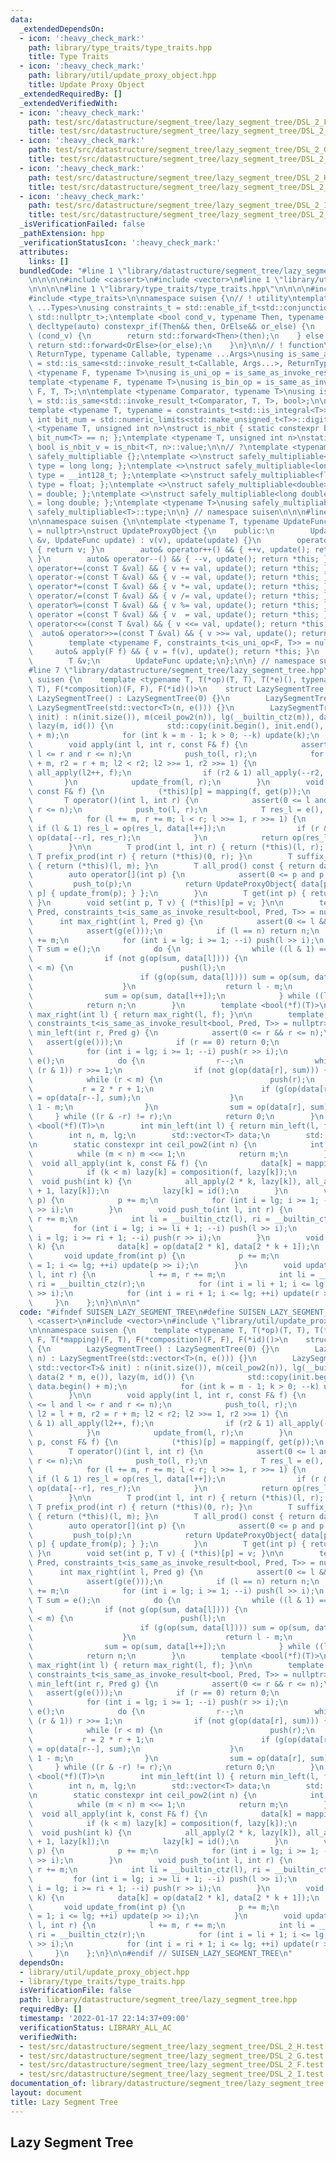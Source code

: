 ```yaml
---
data:
  _extendedDependsOn:
  - icon: ':heavy_check_mark:'
    path: library/type_traits/type_traits.hpp
    title: Type Traits
  - icon: ':heavy_check_mark:'
    path: library/util/update_proxy_object.hpp
    title: Update Proxy Object
  _extendedRequiredBy: []
  _extendedVerifiedWith:
  - icon: ':heavy_check_mark:'
    path: test/src/datastructure/segment_tree/lazy_segment_tree/DSL_2_F.test.cpp
    title: test/src/datastructure/segment_tree/lazy_segment_tree/DSL_2_F.test.cpp
  - icon: ':heavy_check_mark:'
    path: test/src/datastructure/segment_tree/lazy_segment_tree/DSL_2_G.test.cpp
    title: test/src/datastructure/segment_tree/lazy_segment_tree/DSL_2_G.test.cpp
  - icon: ':heavy_check_mark:'
    path: test/src/datastructure/segment_tree/lazy_segment_tree/DSL_2_H.test.cpp
    title: test/src/datastructure/segment_tree/lazy_segment_tree/DSL_2_H.test.cpp
  - icon: ':heavy_check_mark:'
    path: test/src/datastructure/segment_tree/lazy_segment_tree/DSL_2_I.test.cpp
    title: test/src/datastructure/segment_tree/lazy_segment_tree/DSL_2_I.test.cpp
  _isVerificationFailed: false
  _pathExtension: hpp
  _verificationStatusIcon: ':heavy_check_mark:'
  attributes:
    links: []
  bundledCode: "#line 1 \"library/datastructure/segment_tree/lazy_segment_tree.hpp\"\
    \n\n\n\n#include <cassert>\n#include <vector>\n#line 1 \"library/util/update_proxy_object.hpp\"\
    \n\n\n\n#line 1 \"library/type_traits/type_traits.hpp\"\n\n\n\n#include <limits>\n\
    #include <type_traits>\n\nnamespace suisen {\n// ! utility\ntemplate <typename\
    \ ...Types>\nusing constraints_t = std::enable_if_t<std::conjunction_v<Types...>,\
    \ std::nullptr_t>;\ntemplate <bool cond_v, typename Then, typename OrElse>\nconstexpr\
    \ decltype(auto) constexpr_if(Then&& then, OrElse&& or_else) {\n    if constexpr\
    \ (cond_v) {\n        return std::forward<Then>(then);\n    } else {\n       \
    \ return std::forward<OrElse>(or_else);\n    }\n}\n\n// ! function\ntemplate <typename\
    \ ReturnType, typename Callable, typename ...Args>\nusing is_same_as_invoke_result\
    \ = std::is_same<std::invoke_result_t<Callable, Args...>, ReturnType>;\ntemplate\
    \ <typename F, typename T>\nusing is_uni_op = is_same_as_invoke_result<T, F, T>;\n\
    template <typename F, typename T>\nusing is_bin_op = is_same_as_invoke_result<T,\
    \ F, T, T>;\n\ntemplate <typename Comparator, typename T>\nusing is_comparator\
    \ = std::is_same<std::invoke_result_t<Comparator, T, T>, bool>;\n\n// ! integral\n\
    template <typename T, typename = constraints_t<std::is_integral<T>>>\nconstexpr\
    \ int bit_num = std::numeric_limits<std::make_unsigned_t<T>>::digits;\ntemplate\
    \ <typename T, unsigned int n>\nstruct is_nbit { static constexpr bool value =\
    \ bit_num<T> == n; };\ntemplate <typename T, unsigned int n>\nstatic constexpr\
    \ bool is_nbit_v = is_nbit<T, n>::value;\n\n// ?\ntemplate <typename T>\nstruct\
    \ safely_multipliable {};\ntemplate <>\nstruct safely_multipliable<int> { using\
    \ type = long long; };\ntemplate <>\nstruct safely_multipliable<long long> { using\
    \ type = __int128_t; };\ntemplate <>\nstruct safely_multipliable<float> { using\
    \ type = float; };\ntemplate <>\nstruct safely_multipliable<double> { using type\
    \ = double; };\ntemplate <>\nstruct safely_multipliable<long double> { using type\
    \ = long double; };\ntemplate <typename T>\nusing safely_multipliable_t = typename\
    \ safely_multipliable<T>::type;\n\n} // namespace suisen\n\n\n#line 5 \"library/util/update_proxy_object.hpp\"\
    \n\nnamespace suisen {\n\ntemplate <typename T, typename UpdateFunc, constraints_t<std::is_invocable<UpdateFunc>>\
    \ = nullptr>\nstruct UpdateProxyObject {\n    public:\n        UpdateProxyObject(T\
    \ &v, UpdateFunc update) : v(v), update(update) {}\n        operator T() const\
    \ { return v; }\n        auto& operator++() && { ++v, update(); return *this;\
    \ }\n        auto& operator--() && { --v, update(); return *this; }\n        auto&\
    \ operator+=(const T &val) && { v += val, update(); return *this; }\n        auto&\
    \ operator-=(const T &val) && { v -= val, update(); return *this; }\n        auto&\
    \ operator*=(const T &val) && { v *= val, update(); return *this; }\n        auto&\
    \ operator/=(const T &val) && { v /= val, update(); return *this; }\n        auto&\
    \ operator%=(const T &val) && { v %= val, update(); return *this; }\n        auto&\
    \ operator =(const T &val) && { v  = val, update(); return *this; }\n        auto&\
    \ operator<<=(const T &val) && { v <<= val, update(); return *this; }\n      \
    \  auto& operator>>=(const T &val) && { v >>= val, update(); return *this; }\n\
    \        template <typename F, constraints_t<is_uni_op<F, T>> = nullptr>\n   \
    \     auto& apply(F f) && { v = f(v), update(); return *this; }\n    private:\n\
    \        T &v;\n        UpdateFunc update;\n};\n\n} // namespace suisen\n\n\n\
    #line 7 \"library/datastructure/segment_tree/lazy_segment_tree.hpp\"\n\nnamespace\
    \ suisen {\n    template <typename T, T(*op)(T, T), T(*e)(), typename F, T(*mapping)(F,\
    \ T), F(*composition)(F, F), F(*id)()>\n    struct LazySegmentTree {\n       \
    \ LazySegmentTree() : LazySegmentTree(0) {}\n        LazySegmentTree(int n) :\
    \ LazySegmentTree(std::vector<T>(n, e())) {}\n        LazySegmentTree(const std::vector<T>&\
    \ init) : n(init.size()), m(ceil_pow2(n)), lg(__builtin_ctz(m)), data(2 * m, e()),\
    \ lazy(m, id()) {\n            std::copy(init.begin(), init.end(), data.begin()\
    \ + m);\n            for (int k = m - 1; k > 0; --k) update(k);\n        }\n\n\
    \        void apply(int l, int r, const F& f) {\n            assert(0 <= l and\
    \ l <= r and r <= n);\n            push_to(l, r);\n            for (int l2 = l\
    \ + m, r2 = r + m; l2 < r2; l2 >>= 1, r2 >>= 1) {\n                if (l2 & 1)\
    \ all_apply(l2++, f);\n                if (r2 & 1) all_apply(--r2, f);\n     \
    \       }\n            update_from(l, r);\n        }\n        void apply(int p,\
    \ const F& f) {\n            (*this)[p] = mapping(f, get(p));\n        }\n\n \
    \       T operator()(int l, int r) {\n            assert(0 <= l and l <= r and\
    \ r <= n);\n            push_to(l, r);\n            T res_l = e(), res_r = e();\n\
    \            for (l += m, r += m; l < r; l >>= 1, r >>= 1) {\n               \
    \ if (l & 1) res_l = op(res_l, data[l++]);\n                if (r & 1) res_r =\
    \ op(data[--r], res_r);\n            }\n            return op(res_l, res_r);\n\
    \        }\n\n        T prod(int l, int r) { return (*this)(l, r); }\n       \
    \ T prefix_prod(int r) { return (*this)(0, r); }\n        T suffix_prod(int l)\
    \ { return (*this)(l, m); }\n        T all_prod() const { return data[1]; }\n\n\
    \        auto operator[](int p) {\n            assert(0 <= p and p < n);\n   \
    \         push_to(p);\n            return UpdateProxyObject{ data[p + m], [this,\
    \ p] { update_from(p); } };\n        }\n        T get(int p) { return (*this)[p];\
    \ }\n        void set(int p, T v) { (*this)[p] = v; }\n\n        template <typename\
    \ Pred, constraints_t<is_same_as_invoke_result<bool, Pred, T>> = nullptr>\n  \
    \      int max_right(int l, Pred g) {\n            assert(0 <= l && l <= n);\n\
    \            assert(g(e()));\n            if (l == n) return n;\n            l\
    \ += m;\n            for (int i = lg; i >= 1; --i) push(l >> i);\n           \
    \ T sum = e();\n            do {\n                while ((l & 1) == 0) l >>= 1;\n\
    \                if (not g(op(sum, data[l]))) {\n                    while (l\
    \ < m) {\n                        push(l);\n                        l = 2 * l;\n\
    \                        if (g(op(sum, data[l]))) sum = op(sum, data[l++]);\n\
    \                    }\n                    return l - m;\n                }\n\
    \                sum = op(sum, data[l++]);\n            } while ((l & -l) != l);\n\
    \            return n;\n        }\n        template <bool(*f)(T)>\n        int\
    \ max_right(int l) { return max_right(l, f); }\n\n        template <typename Pred,\
    \ constraints_t<is_same_as_invoke_result<bool, Pred, T>> = nullptr>\n        int\
    \ min_left(int r, Pred g) {\n            assert(0 <= r && r <= n);\n         \
    \   assert(g(e()));\n            if (r == 0) return 0;\n            r += m;\n\
    \            for (int i = lg; i >= 1; --i) push(r >> i);\n            T sum =\
    \ e();\n            do {\n                r--;\n                while (r > 1 and\
    \ (r & 1)) r >>= 1;\n                if (not g(op(data[r], sum))) {\n        \
    \            while (r < m) {\n                        push(r);\n             \
    \           r = 2 * r + 1;\n                        if (g(op(data[r], sum))) sum\
    \ = op(data[r--], sum);\n                    }\n                    return r +\
    \ 1 - m;\n                }\n                sum = op(data[r], sum);\n       \
    \     } while ((r & -r) != r);\n            return 0;\n        }\n        template\
    \ <bool(*f)(T)>\n        int min_left(int l) { return min_left(l, f); }\n    private:\n\
    \        int n, m, lg;\n        std::vector<T> data;\n        std::vector<F> lazy;\n\
    \n        static constexpr int ceil_pow2(int n) {\n            int m = 1;\n  \
    \          while (m < n) m <<= 1;\n            return m;\n        }\n\n      \
    \  void all_apply(int k, const F& f) {\n            data[k] = mapping(f, data[k]);\n\
    \            if (k < m) lazy[k] = composition(f, lazy[k]);\n        }\n      \
    \  void push(int k) {\n            all_apply(2 * k, lazy[k]), all_apply(2 * k\
    \ + 1, lazy[k]);\n            lazy[k] = id();\n        }\n        void push_to(int\
    \ p) {\n            p += m;\n            for (int i = lg; i >= 1; --i) push(p\
    \ >> i);\n        }\n        void push_to(int l, int r) {\n            l += m,\
    \ r += m;\n            int li = __builtin_ctz(l), ri = __builtin_ctz(r);\n   \
    \         for (int i = lg; i >= li + 1; --i) push(l >> i);\n            for (int\
    \ i = lg; i >= ri + 1; --i) push(r >> i);\n        }\n        void update(int\
    \ k) {\n            data[k] = op(data[2 * k], data[2 * k + 1]);\n        }\n \
    \       void update_from(int p) {\n            p += m;\n            for (int i\
    \ = 1; i <= lg; ++i) update(p >> i);\n        }\n        void update_from(int\
    \ l, int r) {\n            l += m, r += m;\n            int li = __builtin_ctz(l),\
    \ ri = __builtin_ctz(r);\n            for (int i = li + 1; i <= lg; ++i) update(l\
    \ >> i);\n            for (int i = ri + 1; i <= lg; ++i) update(r >> i);\n   \
    \     }\n    };\n}\n\n\n"
  code: "#ifndef SUISEN_LAZY_SEGMENT_TREE\n#define SUISEN_LAZY_SEGMENT_TREE\n\n#include\
    \ <cassert>\n#include <vector>\n#include \"library/util/update_proxy_object.hpp\"\
    \n\nnamespace suisen {\n    template <typename T, T(*op)(T, T), T(*e)(), typename\
    \ F, T(*mapping)(F, T), F(*composition)(F, F), F(*id)()>\n    struct LazySegmentTree\
    \ {\n        LazySegmentTree() : LazySegmentTree(0) {}\n        LazySegmentTree(int\
    \ n) : LazySegmentTree(std::vector<T>(n, e())) {}\n        LazySegmentTree(const\
    \ std::vector<T>& init) : n(init.size()), m(ceil_pow2(n)), lg(__builtin_ctz(m)),\
    \ data(2 * m, e()), lazy(m, id()) {\n            std::copy(init.begin(), init.end(),\
    \ data.begin() + m);\n            for (int k = m - 1; k > 0; --k) update(k);\n\
    \        }\n\n        void apply(int l, int r, const F& f) {\n            assert(0\
    \ <= l and l <= r and r <= n);\n            push_to(l, r);\n            for (int\
    \ l2 = l + m, r2 = r + m; l2 < r2; l2 >>= 1, r2 >>= 1) {\n                if (l2\
    \ & 1) all_apply(l2++, f);\n                if (r2 & 1) all_apply(--r2, f);\n\
    \            }\n            update_from(l, r);\n        }\n        void apply(int\
    \ p, const F& f) {\n            (*this)[p] = mapping(f, get(p));\n        }\n\n\
    \        T operator()(int l, int r) {\n            assert(0 <= l and l <= r and\
    \ r <= n);\n            push_to(l, r);\n            T res_l = e(), res_r = e();\n\
    \            for (l += m, r += m; l < r; l >>= 1, r >>= 1) {\n               \
    \ if (l & 1) res_l = op(res_l, data[l++]);\n                if (r & 1) res_r =\
    \ op(data[--r], res_r);\n            }\n            return op(res_l, res_r);\n\
    \        }\n\n        T prod(int l, int r) { return (*this)(l, r); }\n       \
    \ T prefix_prod(int r) { return (*this)(0, r); }\n        T suffix_prod(int l)\
    \ { return (*this)(l, m); }\n        T all_prod() const { return data[1]; }\n\n\
    \        auto operator[](int p) {\n            assert(0 <= p and p < n);\n   \
    \         push_to(p);\n            return UpdateProxyObject{ data[p + m], [this,\
    \ p] { update_from(p); } };\n        }\n        T get(int p) { return (*this)[p];\
    \ }\n        void set(int p, T v) { (*this)[p] = v; }\n\n        template <typename\
    \ Pred, constraints_t<is_same_as_invoke_result<bool, Pred, T>> = nullptr>\n  \
    \      int max_right(int l, Pred g) {\n            assert(0 <= l && l <= n);\n\
    \            assert(g(e()));\n            if (l == n) return n;\n            l\
    \ += m;\n            for (int i = lg; i >= 1; --i) push(l >> i);\n           \
    \ T sum = e();\n            do {\n                while ((l & 1) == 0) l >>= 1;\n\
    \                if (not g(op(sum, data[l]))) {\n                    while (l\
    \ < m) {\n                        push(l);\n                        l = 2 * l;\n\
    \                        if (g(op(sum, data[l]))) sum = op(sum, data[l++]);\n\
    \                    }\n                    return l - m;\n                }\n\
    \                sum = op(sum, data[l++]);\n            } while ((l & -l) != l);\n\
    \            return n;\n        }\n        template <bool(*f)(T)>\n        int\
    \ max_right(int l) { return max_right(l, f); }\n\n        template <typename Pred,\
    \ constraints_t<is_same_as_invoke_result<bool, Pred, T>> = nullptr>\n        int\
    \ min_left(int r, Pred g) {\n            assert(0 <= r && r <= n);\n         \
    \   assert(g(e()));\n            if (r == 0) return 0;\n            r += m;\n\
    \            for (int i = lg; i >= 1; --i) push(r >> i);\n            T sum =\
    \ e();\n            do {\n                r--;\n                while (r > 1 and\
    \ (r & 1)) r >>= 1;\n                if (not g(op(data[r], sum))) {\n        \
    \            while (r < m) {\n                        push(r);\n             \
    \           r = 2 * r + 1;\n                        if (g(op(data[r], sum))) sum\
    \ = op(data[r--], sum);\n                    }\n                    return r +\
    \ 1 - m;\n                }\n                sum = op(data[r], sum);\n       \
    \     } while ((r & -r) != r);\n            return 0;\n        }\n        template\
    \ <bool(*f)(T)>\n        int min_left(int l) { return min_left(l, f); }\n    private:\n\
    \        int n, m, lg;\n        std::vector<T> data;\n        std::vector<F> lazy;\n\
    \n        static constexpr int ceil_pow2(int n) {\n            int m = 1;\n  \
    \          while (m < n) m <<= 1;\n            return m;\n        }\n\n      \
    \  void all_apply(int k, const F& f) {\n            data[k] = mapping(f, data[k]);\n\
    \            if (k < m) lazy[k] = composition(f, lazy[k]);\n        }\n      \
    \  void push(int k) {\n            all_apply(2 * k, lazy[k]), all_apply(2 * k\
    \ + 1, lazy[k]);\n            lazy[k] = id();\n        }\n        void push_to(int\
    \ p) {\n            p += m;\n            for (int i = lg; i >= 1; --i) push(p\
    \ >> i);\n        }\n        void push_to(int l, int r) {\n            l += m,\
    \ r += m;\n            int li = __builtin_ctz(l), ri = __builtin_ctz(r);\n   \
    \         for (int i = lg; i >= li + 1; --i) push(l >> i);\n            for (int\
    \ i = lg; i >= ri + 1; --i) push(r >> i);\n        }\n        void update(int\
    \ k) {\n            data[k] = op(data[2 * k], data[2 * k + 1]);\n        }\n \
    \       void update_from(int p) {\n            p += m;\n            for (int i\
    \ = 1; i <= lg; ++i) update(p >> i);\n        }\n        void update_from(int\
    \ l, int r) {\n            l += m, r += m;\n            int li = __builtin_ctz(l),\
    \ ri = __builtin_ctz(r);\n            for (int i = li + 1; i <= lg; ++i) update(l\
    \ >> i);\n            for (int i = ri + 1; i <= lg; ++i) update(r >> i);\n   \
    \     }\n    };\n}\n\n#endif // SUISEN_LAZY_SEGMENT_TREE\n"
  dependsOn:
  - library/util/update_proxy_object.hpp
  - library/type_traits/type_traits.hpp
  isVerificationFile: false
  path: library/datastructure/segment_tree/lazy_segment_tree.hpp
  requiredBy: []
  timestamp: '2022-01-17 22:14:37+09:00'
  verificationStatus: LIBRARY_ALL_AC
  verifiedWith:
  - test/src/datastructure/segment_tree/lazy_segment_tree/DSL_2_H.test.cpp
  - test/src/datastructure/segment_tree/lazy_segment_tree/DSL_2_G.test.cpp
  - test/src/datastructure/segment_tree/lazy_segment_tree/DSL_2_F.test.cpp
  - test/src/datastructure/segment_tree/lazy_segment_tree/DSL_2_I.test.cpp
documentation_of: library/datastructure/segment_tree/lazy_segment_tree.hpp
layout: document
title: Lazy Segment Tree
---
```

## Lazy Segment Tree